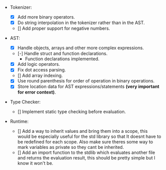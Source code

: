 - Tokenizer:
    - [x] Add more binary operators.
    - [x] Do string interpolation in the tokenizer rather than in the AST.
    - [] Add proper support for negative numbers.

- AST:
    - [x] Handle objects, arrays and other more complex expressions.
    - [-] Handle struct and function declarations.
        - Function declarations implemented.
    - [x] Add logic operators.
    - [x] Fix dot access parsing.
    - [] Add array indexing.
    - [x] Use round parenthesis for order of operation in binary operations.
    - [x] Store location data for AST expressions/statements **(very important for error context)**.

- Type Checker:
    - [] Implement static type checking before evaluation.

- Runtime:
    - [] Add a way to inherit values and bring them into a scope, this would be especially useful for the std library so that It doesnt have to be redefined for each scope. Also make sure theres some way to mark variables as private so they cant be inherited.
    - [] Add an import function to the stdlib which evaluates another file and returns the evaluation result, this should be pretty simple but I know it won't be. 